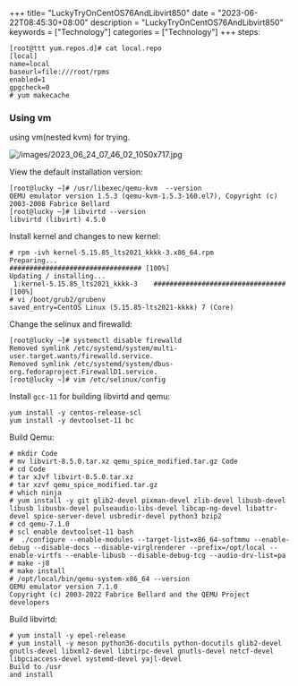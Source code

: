 +++
title= "LuckyTryOnCentOS76AndLibvirt850"
date = "2023-06-22T08:45:30+08:00"
description = "LuckyTryOnCentOS76AndLibvirt850"
keywords = ["Technology"]
categories = ["Technology"]
+++
steps:    

```
[root@ttt yum.repos.d]# cat local.repo 
[local]
name=local
baseurl=file:///root/rpms
enabled=1
gpgcheck=0
# yum makecache
```

### Using vm
using vm(nested kvm) for trying.   

![/images/2023_06_24_07_46_02_1050x717.jpg](/images/2023_06_24_07_46_02_1050x717.jpg)

View the default installation version:    

```
[root@lucky ~]# /usr/libexec/qemu-kvm  --version
QEMU emulator version 1.5.3 (qemu-kvm-1.5.3-160.el7), Copyright (c) 2003-2008 Fabrice Bellard
[root@lucky ~]# libvirtd --version
libvirtd (libvirt) 4.5.0
```
Install kernel and changes to new kernel:    

```
# rpm -ivh kernel-5.15.85_lts2021_kkkk-3.x86_64.rpm 
Preparing...                          ################################# [100%]
Updating / installing...
 1:kernel-5.15.85_lts2021_kkkk-3    ################################# [100%]
# vi /boot/grub2/grubenv
saved_entry=CentOS Linux (5.15.85-lts2021-kkkk) 7 (Core)
```
Change the selinux and firewalld:    

```
[root@lucky ~]# systemctl disable firewalld
Removed symlink /etc/systemd/system/multi-user.target.wants/firewalld.service.
Removed symlink /etc/systemd/system/dbus-org.fedoraproject.FirewallD1.service.
[root@lucky ~]# vim /etc/selinux/config 
```
Install `gcc-11` for building libvirtd and qemu:    

```
yum install -y centos-release-scl
yum install -y devtoolset-11 bc
```
Build Qemu:     

```
# mkdir Code
# mv libvirt-8.5.0.tar.xz qemu_spice_modified.tar.gz Code
# cd Code
# tar xJvf libvirt-8.5.0.tar.xz 
# tar xzvf qemu_spice_modified.tar.gz 
# which ninja
# yum install -y git glib2-devel pixman-devel zlib-devel libusb-devel libusb libusbx-devel pulseaudio-libs-devel libcap-ng-devel libattr-devel spice-server-devel usbredir-devel python3 bzip2
# cd qemu-7.1.0
# scl enable devtoolset-11 bash
#  ./configure --enable-modules --target-list=x86_64-softmmu --enable-debug --disable-docs --disable-virglrenderer --prefix=/opt/local --enable-virtfs --enable-libusb --disable-debug-tcg --audio-drv-list=pa
# make -j8
# make install
# /opt/local/bin/qemu-system-x86_64 --version
QEMU emulator version 7.1.0
Copyright (c) 2003-2022 Fabrice Bellard and the QEMU Project developers
```
Build libvirtd:    

```
# yum install -y epel-release
# yum install -y meson python36-docutils python-docutils glib2-devel gnutls-devel libxml2-devel libtirpc-devel gnutls-devel netcf-devel libpciaccess-devel systemd-devel yajl-devel
Build to /usr
and install
```
